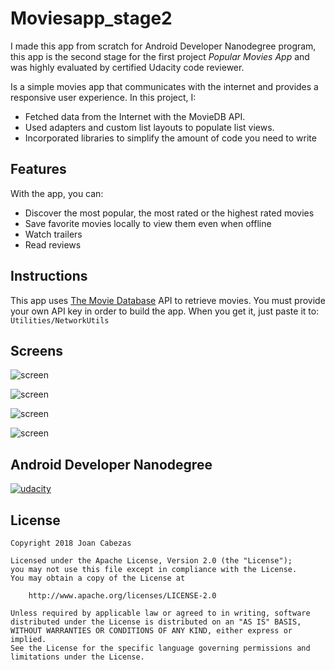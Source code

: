 # Moviesapp_stage2
I made this app from scratch for Android Developer Nanodegree program, this app is the second stage for the first project *Popular Movies App* and was  highly evaluated by certified Udacity code reviewer.

Is a simple movies app that communicates with the internet and provides a responsive user
experience. In this project, I:
* Fetched data from the Internet with the MovieDB API. 
* Used adapters and custom list layouts to populate list views. 
* Incorporated libraries to simplify the amount of code you need to write 

## Features

With the app, you can:
* Discover the most popular, the most rated or the highest rated movies
* Save favorite movies locally to view them even when offline
* Watch trailers
* Read reviews

## Instructions

This app uses [The Movie Database](https://www.themoviedb.org/documentation/api) API to retrieve movies.
You must provide your own API key in order to build the app. When you get it, just paste it to: 
    ```
    Utilities/NetworkUtils  
    ```
 
## Screens

![screen](../master/images/phone_main.png)

![screen](../master/images/phone_detail.png)

![screen](../master/images/tablet_main.png)

![screen](../master/images/tablet_detail_port.png)
   
## Android Developer Nanodegree
[![udacity][1]][2]

[1]: ../master/images/logo.png
[2]: https://www.udacity.com/course/android-developer-nanodegree--nd801

## License

    Copyright 2018 Joan Cabezas

    Licensed under the Apache License, Version 2.0 (the "License");
    you may not use this file except in compliance with the License.
    You may obtain a copy of the License at

        http://www.apache.org/licenses/LICENSE-2.0

    Unless required by applicable law or agreed to in writing, software
    distributed under the License is distributed on an "AS IS" BASIS,
    WITHOUT WARRANTIES OR CONDITIONS OF ANY KIND, either express or implied.
    See the License for the specific language governing permissions and
    limitations under the License.
